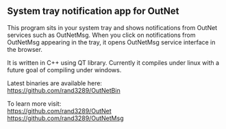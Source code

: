 ## System tray notification app for OutNet
This program sits in your system tray and shows notifications from OutNet services such as OutNetMsg. When you click on notifications from OutNetMsg appearing in the tray, it opens OutNetMsg service interface in the browser.

It is written in C++ using QT library.  Currently it compiles under linux with a future goal of compiling under windows.

Latest binaries are available here:  
https://github.com/rand3289/OutNetBin

To learn more visit:  
https://github.com/rand3289/OutNet  
https://github.com/rand3289/OutNetMsg  
